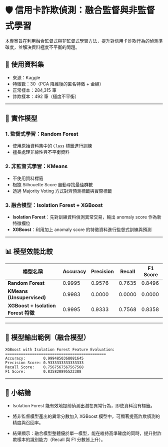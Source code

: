 # 🛡️ 信用卡詐欺偵測：融合監督與非監督式學習

本專案旨在利用融合監督式與非監督式學習方法，提升對信用卡詐欺行為的偵測準確度，並解決資料極度不平衡的問題。

## 📁 使用資料集

- 來源：Kaggle
- 特徵數：30（PCA 降維後的匿名特徵 + 金額）
- 正常樣本：284,315 筆
- 詐欺樣本：492 筆（極度不平衡）

---

## 🔧 實作模型

### 1. 監督式學習：Random Forest

- 使用原始資料集中的 `Class` 標籤進行訓練
- 擅長處理非線性與不平衡資料

### 2. 非監督式學習：KMeans

- 不使用資料標籤
- 根據 Silhouette Score 自動尋找最佳群數
- 透過 Majority Voting 方式對齊預測標籤與實際標籤

### 3. 融合模型：Isolation Forest + XGBoost

- **Isolation Forest**：先對訓練資料偵測異常交易，輸出 anomaly score 作為新特徵欄位
- **XGBoost**：利用加上 anomaly score 的特徵資料進行監督式訓練與預測

---

## 📊 模型效能比較

| 模型名稱 | Accuracy | Precision | Recall | F1 Score |
|----------|----------|-----------|--------|----------|
| **Random Forest** | 0.9995 | 0.9576 | 0.7635 | 0.8496 |
| **KMeans (Unsupervised)** | 0.9983 | 0.0000 | 0.0000 | 0.0000 |
| **XGBoost + Isolation Forest 特徵** | 0.9995 | 0.9333 | 0.7568 | 0.8358 |

---

## 📌 模型輸出範例（融合模型）

```text
XGBoost with Isolation Forest Feature Evaluation:
=============================================
Accuracy:        0.9994850368081645
Precision Score: 0.9333333333333333
Recall Score:    0.7567567567567568
F1 Score:        0.835820895522388
```
---

## 🧠 小結論

- Isolation Forest 能有效地提前偵測出潛在異常行為，即使資料沒有標籤。

- 將非監督模型產出的異常分數加入 XGBoost 模型中，可顯著提高詐欺偵測的精度與召回率。

- 結果顯示：融合模型整體優於單一模型，能在維持高準確度的同時，提升對詐欺樣本的識別能力（Recall 與 F1 分數皆上升）。

